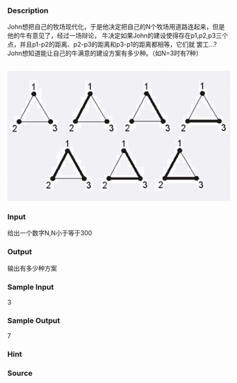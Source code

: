 
### Description
John想把自己的牧场现代化，于是他决定把自己的N个牧场用道路连起来，但是他的牛有意见了，经过一场辩论，
牛决定如果John的建设使得存在p1,p2,p3三个点，并且p1-p2的距离、p2-p3的距离和p3-p1的距离都相等，它们就
罢工…? John想知道能让自己的牛满意的建设方案有多少种。（如N=3时有7种）

 ![](/JudgeOnline/images/1275.jpg)
### Input
给出一个数字N,N小于等于300
### Output
输出有多少种方案
### Sample Input
3
### Sample Output
7
### Hint

### Source
